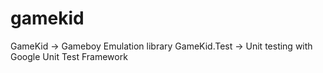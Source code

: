 # gamekid

GameKid -> Gameboy Emulation library
GameKid.Test -> Unit testing with Google Unit Test Framework

